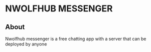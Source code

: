 # NWOLFHUB MESSENGER

## About

Nwolfhub messenger is a free chatting app with a server that can be deployed by anyone


